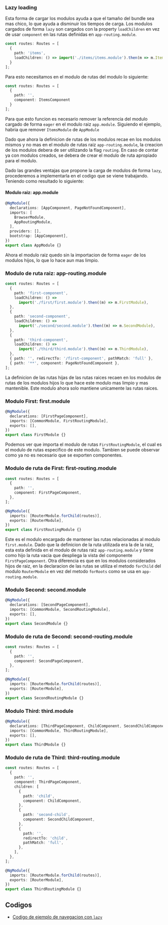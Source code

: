 ### Lazy loading

Esta forma de cargar los modulos ayuda a que el tamaño del bundle sea mas chico, lo que ayuda a disminuir los tiempos de carga. Los modulos cargados de forma `lazy` son cargados con la property `loadChildren` en vez de usar `component` en las rutas definidas en `app-routing.module`.

```TypeScript
const routes: Routes = [
  {
    path: 'items',
    loadChildren: () => import('./items/items.module').then(m => m.ItemsModule)
  }
];
```

Para esto necesitamos en el modulo de rutas del modulo lo siguiente:

```TypeScript
const routes: Routes = [
  {
    path: '',
    component: ItemsComponent
  }
];
```

Para que esto funcion es necesario remover la referencia del modulo cargado de forma `eager` en el modulo raiz `app.module`. Siguiendo el ejemplo, habria que remover `ItemsModule` de `AppModule`

Dado que ahora la definicion de rutas de los modulos recae en los modulos mismos y no mas en el modulo de rutas raiz `app-routing.module`, la creacion de los modulos debera de ser utilizando la flag `routing`. En caso de contar ya con modulos creados, se debera de crear el modulo de ruta apropiado para el modulo.

Dado las grandes ventajas que propone la carga de modulos de forma `lazy`, procederemos a implementarla en el codigo que se viene trabajando. Teniendo como resultado lo siguiente:

#### Modulo raiz: app.module

```TypeScript
@NgModule({
  declarations: [AppComponent, PageNotFoundComponent],
  imports: [
    BrowserModule,
    AppRoutingModule,
  ],
  providers: [],
  bootstrap: [AppComponent],
})
export class AppModule {}
```

Ahora el modulo raiz quedo sin la importacion de forma `eager` de los modulos hijos, lo que lo hace aun mas limpio.

### Modulo de ruta raiz: app-routing.module

```TypeScript
const routes: Routes = [
  {
    path: 'first-component',
    loadChildren: () =>
      import('./first/first.module').then((m) => m.FirstModule),
  },
  {
    path: 'second-component',
    loadChildren: () =>
      import('./second/second.module').then((m) => m.SecondModule),
  },
  {
    path: 'third-component',
    loadChildren: () =>
      import('./third/third.module').then((m) => m.ThirdModule),
  },
  { path: '', redirectTo: '/first-component', pathMatch: 'full' },
  { path: '**', component: PageNotFoundComponent },
];
```

La definicion de las rutas hijas de las rutas raices recaen en los modulos de rutas de los modulos hijos lo que hace este modulo mas limpio y mas mantenible. Este modulo ahora solo mantiene unicamente las rutas raices.

### Modulo First: first.module

```TypeScript
@NgModule({
  declarations: [FirstPageComponent],
  imports: [CommonModule, FirstRoutingModule],
  exports: [],
})
export class FirstModule {}
```

Podemos ver que importa el modulo de rutas `FirstRoutingModule`, el cual es el modulo de rutas especifico de este modulo. Tambien se puede observar como ya no es necesario que se exporten componentes.

### Modulo de ruta de First: first-routing.module

```TypeScript
const routes: Routes = [
  {
    path: '',
    component: FirstPageComponent,
  },
];

@NgModule({
  imports: [RouterModule.forChild(routes)],
  exports: [RouterModule],
})
export class FirstRoutingModule {}
```

Este es el modulo encargado de mantener las rutas relacionadas al modulo `first.module`. Dado que la definicion de la ruta utilizada era la de la raiz, esta esta definida en el modulo de rutas raiz `app-routing.module` y tiene como hijo la ruta vacia que despliega la vista del componente `FirstPageComponent`. Otra diferencia es que en los modulos considerados hijos de raiz, en la declaracion de las rutas se utiliza el metodo `forChild` del modulo `RouterModule` en vez del metodo `forRoots` como se usa en `app-routing.module`.

### Modulo Second: second.module

```TypeScript
@NgModule({
  declarations: [SecondPageComponent],
  imports: [CommonModule, SecondRoutingModule],
  exports: [],
})
export class SecondModule {}
```

### Modulo de ruta de Second: second-routing.module

```TypeScript
const routes: Routes = [
  {
    path: '',
    component: SecondPageComponent,
  },
];

@NgModule({
  imports: [RouterModule.forChild(routes)],
  exports: [RouterModule],
})
export class SecondRoutingModule {}
```

### Modulo Third: third.module

```TypeScript
@NgModule({
  declarations: [ThirdPageComponent, ChildComponent, SecondChildComponent],
  imports: [CommonModule, ThirdRoutingModule],
  exports: [],
})
export class ThirdModule {}
```

### Modulo de ruta de Third: third-routing.module

```TypeScript
const routes: Routes = [
  {
    path: '',
    component: ThirdPageComponent,
    children: [
      {
        path: 'child',
        component: ChildComponent,
      },
      {
        path: 'second-child',
        component: SecondChildComponent,
      },
      {
        path: '',
        redirectTo: 'child',
        pathMatch: 'full',
      },
    ],
  },
];

@NgModule({
  imports: [RouterModule.forChild(routes)],
  exports: [RouterModule],
})
export class ThirdRoutingModule {}

```

## Codigos

- [Codigo de ejemplo de navegacion con `lazy`](https://github.com/daniel18acevedo/DA2-Tecnologia/tree/angular-navigation/1-%20Angular%20application/MyNavigationWithChildrenRefactorLazyExampleApp)
